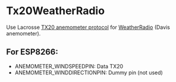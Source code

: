 # Tx20WeatherRadio
Use Lacrosse [TX20 anemometer protocol](https://github.com/bunnyhu/ESP8266_TX20_wind_sensor) for [WeatherRadio](https://github.com/indilib/indi-3rdparty/tree/master/indi-duino/devices/Firmwares/weatherradio) (Davis anemometer).

For ESP8266:
------------
- ANEMOMETER_WINDSPEEDPIN: Data TX20
- ANEMOMETER_WINDDIRECTIONPIN: Dummy pin (not used)
